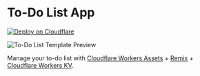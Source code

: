 # To-Do List App

[![Deploy on Cloudflare](https://deploy.workers.cloudflare.com/button)](https://deploy.workers.cloudflare.com/?url=https://github.com/cloudflare/templates/tree/main/work)

![To-Do List Template Preview](https://imagedelivery.net/wSMYJvS3Xw-n339CbDyDIA/923473bc-a285-487c-93db-e0ddea3d3700/public)

<!-- dash-content-start -->

Manage your to-do list with [Cloudflare Workers Assets](https://developers.cloudflare.com/workers/static-assets/) + [Remix](https://remix.run/) + [Cloudflare Workers KV](https://developers.cloudflare.com/kv/).
